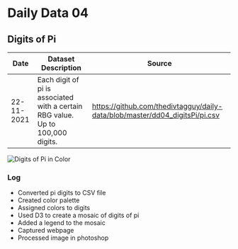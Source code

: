 # Daily Data 04
## Digits of Pi

| Date       	| Dataset Description                                                                                                	| Source                                                                                              	|
|------------	|--------------------------------------------------------------------------------------------------------------------	|-----------------------------------------------------------------------------------------------------	|
| 22-11-2021 	| Each digit of pi is associated with a certain RBG value. Up to 100,000 digits.	| https://github.com/thedivtagguy/daily-data/blob/master/dd04_digitsPi/pi.csv	|

![Digits of Pi in Color](pi.png "Image showing a mosaic of digits of pi")


### Log 

- Converted pi digits to CSV file
- Created color palette
- Assigned colors to digits
- Used D3 to create a mosaic of digits of pi
- Added a legend to the mosaic
- Captured webpage
- Processed image in photoshop
